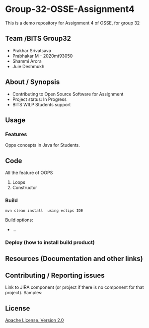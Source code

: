 # Group-32-OSSE-Assignment4
This is a demo repository for Assignment 4 of OSSE, for group 32

## Team /BITS Group32 

* Prakhar Srivatsava
* Prabhakar M  	  - 2020mt93050
* Shammi Arora
* Juie Deshmukh


## About / Synopsis

* Contributing to Open Source Software for Assignment
* Project status: In Progress
* BITS WILP Students support

## Usage

### Features
Opps concepts in Java for Students.

## Code
All the feature of OOPS 
1) Loops
2) Constructor


### Build

    mvn clean install  using eclips IDE

Build options:

* ...

### Deploy (how to install build product)

## Resources (Documentation and other links)

## Contributing / Reporting issues

Link to JIRA component (or project if there is no component for that project). Samples:

## License

[Apache License, Version 2.0](http://www.apache.org/licenses/LICENSE-2.0.html)



